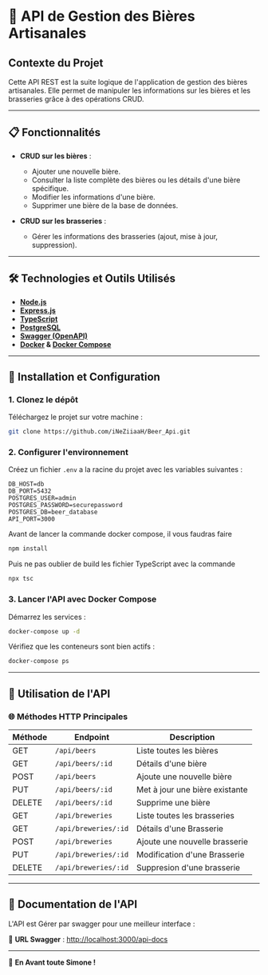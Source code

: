 # 🍺 **API de Gestion des Bières Artisanales**

## **Contexte du Projet**  

Cette API REST est la suite logique de l'application de gestion des bières artisanales. Elle permet de manipuler les informations sur les bières et les brasseries grâce à des opérations CRUD. 


---

## 📋 **Fonctionnalités**  

- **CRUD sur les bières** :  
  - Ajouter une nouvelle bière.  
  - Consulter la liste complète des bières ou les détails d'une bière spécifique.  
  - Modifier les informations d'une bière.  
  - Supprimer une bière de la base de données.  

- **CRUD sur les brasseries** :  
  - Gérer les informations des brasseries (ajout, mise à jour, suppression).  


---


## 🛠️ **Technologies et Outils Utilisés**  

- **[Node.js](https://nodejs.org/)**  
- **[Express.js](https://expressjs.com/)**   
- **[TypeScript](https://www.typescriptlang.org/)** 
- **[PostgreSQL](https://www.postgresql.org/)**
- **[Swagger (OpenAPI)](https://swagger.io/)** 
- **[Docker](https://www.docker.com/) & [Docker Compose](https://docs.docker.com/compose/)** 

---  


## 🚀 **Installation et Configuration**  

### 1. **Clonez le dépôt**  
Téléchargez le projet sur votre machine :  
```bash
git clone https://github.com/iNeZiiaaH/Beer_Api.git
```  

### 2. **Configurer l'environnement**  
Créez un fichier `.env` a la racine du projet avec les variables suivantes :  
```env
DB_HOST=db
DB_PORT=5432
POSTGRES_USER=admin
POSTGRES_PASSWORD=securepassword
POSTGRES_DB=beer_database
API_PORT=3000
```  

Avant de lancer la commande docker compose, il vous faudras faire 

```bash
npm install
```

Puis ne pas oublier de build les fichier TypeScript avec la commande 

```bash
npx tsc
```

### 3. **Lancer l'API avec Docker Compose**  
Démarrez les services :  
```bash
docker-compose up -d
```  

Vérifiez que les conteneurs sont bien actifs :  
```bash
docker-compose ps
```  

---

## 🔧 **Utilisation de l'API**  

### 🌐 Méthodes HTTP Principales  
| Méthode | Endpoint                | Description                      |  
|---------|-------------------------|----------------------------------|  
| GET     | `/api/beers`            | Liste toutes les bières          |  
| GET     | `/api/beers/:id`        | Détails d'une bière              |  
| POST    | `/api/beers`            | Ajoute une nouvelle bière        |  
| PUT     | `/api/beers/:id`        | Met à jour une bière existante   |  
| DELETE  | `/api/beers/:id`        | Supprime une bière               |  
| GET     | `/api/breweries`        | Liste toutes les brasseries      | 
| GET     | `/api/breweries/:id`    | Détails d'une Brasserie          | 
| POST    | `/api/breweries`        | Ajoute une nouvelle brasserie    |
| PUT     | `/api/breweries/:id`    | Modification d'une Brasserie     | 
| DELETE  | `/api/breweries/:id`    | Suppresion d'une brasserie       |  

---

## 📑 **Documentation de l'API**  

L'API est Gérer par swagger pour une meilleur interface  :  

📍 **URL Swagger** : [http://localhost:3000/api-docs](http://localhost:3000/api-docs)  

---

🍺 **En Avant toute Simone !**  